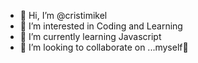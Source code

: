 - 👋 Hi, I’m @cristimikel
- 👀 I’m interested in Coding and Learning
- 🌱 I’m currently learning Javascript 
- 💞️ I’m looking to collaborate on ...myself👀

<!---
cristimikel/cristimikel is a ✨ special ✨ repository because its `README.md` (this file) appears on your GitHub profile.
You can click the Preview link to take a look at your changes.
--->
